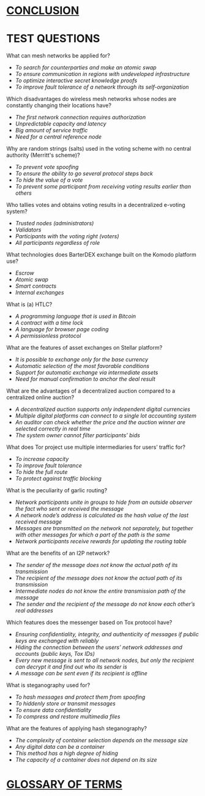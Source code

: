 # [CONCLUSION](https://github.com/distributed-lab/blockchain-and-decentralized-systems-book/blob/main/chapters/volume-3/en/Z.1-Conclusion.md)

# TEST QUESTIONS

What can mesh networks be applied for?  
* _To search for counterparties and make an atomic swap_
* _To ensure communication in regions with undeveloped infrastructure_
* _To optimize interactive secret knowledge proofs_
* _To improve fault tolerance of a network through its self-organization_

Which disadvantages do wireless mesh networks whose nodes are constantly changing their locations have?  
* _The first network connection requires authorization_
* _Unpredictable capacity and latency_
* _Big amount of service traffic_
* _Need for a central reference node_

Why are random strings (salts) used in the voting scheme with no central authority (Merritt's scheme)?  
* _To prevent vote spoofing_
* _To ensure the ability to go several protocol steps back_
* _To hide the value of a vote_
* _To prevent some participant from receiving voting results earlier than others_

Who tallies votes and obtains voting results in a decentralized e-voting system?  
* _Trusted nodes (administrators)_
* _Validators_
* _Participants with the voting right (voters)_
* _All participants regardless of role_

What technologies does BarterDEX exchange built on the Komodo platform use?  
* _Escrow_
* _Atomic swap_
* _Smart contracts_
* _Internal exchanges_

What is (a) HTLC?  
* _A programming language that is used in Bitcoin_
* _A contract with a time lock_
* _A language for browser page coding_
* _A permissionless protocol_

What are the features of asset exchanges on Stellar platform?  
* _It is possible to exchange only for the base currency_
* _Automatic selection of the most favorable conditions_
* _Support for automatic exchange via intermediate assets_
* _Need for manual confirmation to anchor the deal result_

What are the advantages of a decentralized auction compared to a centralized online auction?  
* _A decentralized auction supports only independent digital currencies_
* _Multiple digital platforms can connect to a single lot accounting system_
* _An auditor can check whether the price and the auction winner are selected correctly in real time_
* _The system owner cannot filter participants’ bids_

What does Tor project use multiple intermediaries for users’ traffic for?  
* _To increase capacity_
* _To improve fault tolerance_
* _To hide the full route_
* _To protect against traffic blocking_

What is the peculiarity of garlic routing?  
* _Network participants unite in groups to hide from an outside observer the fact who sent or received the message_
* _A network node’s address is calculated as the hash value ​​of the last received message_
* _Messages are transmitted on the network not separately, but together with other messages for which a part of the path is the same_
* _Network participants receive rewards for updating the routing table_

What are the benefits of an I2P network?  
* _The sender of the message does not know the actual path of its transmission_
* _The recipient of the message does not know the actual path of its transmission_
* _Intermediate nodes do not know the entire transmission path of the message_
* _The sender and the recipient of the message do not know each other’s real addresses_

Which features does the messenger based on Tox protocol have?  
* _Ensuring confidentiality, integrity, and authenticity of messages if public keys are exchanged with reliably_
* _Hiding the connection between the users’ network addresses and accounts (public keys, Tox IDs)_
* _Every new message is sent to all network nodes, but only the recipient can decrypt it and find out who its sender is_
* _A message can be sent even if its recipient is offline_

What is steganography used for?  
* _To hash messages and protect them from spoofing_
* _To hiddenly store or transmit messages_
* _To ensure data confidentiality_
* _To compress and restore multimedia files_

What are the features of applying hash steganography?  
* _The complexity of container selection depends on the message size_
* _Any digital data can be a container_
* _This method has a high degree of hiding_
* _The capacity of a container does not depend on its size_

# [GLOSSARY OF TERMS](https://github.com/distributed-lab/blockchain-and-decentralized-systems-book/blob/main/chapters/volume-3/en/Z.3-Glossary-of-terms.md)
